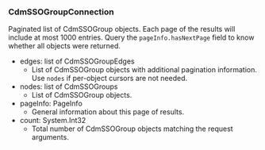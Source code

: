 ### CdmSSOGroupConnection
Paginated list of CdmSSOGroup objects. Each page of the results will include at most 1000 entries. Query the `pageInfo.hasNextPage` field to know whether all objects were returned.

- edges: list of CdmSSOGroupEdges
  - List of CdmSSOGroup objects with additional pagination information. Use `nodes` if per-object cursors are not needed.
- nodes: list of CdmSSOGroups
  - List of CdmSSOGroup objects.
- pageInfo: PageInfo
  - General information about this page of results.
- count: System.Int32
  - Total number of CdmSSOGroup objects matching the request arguments.
